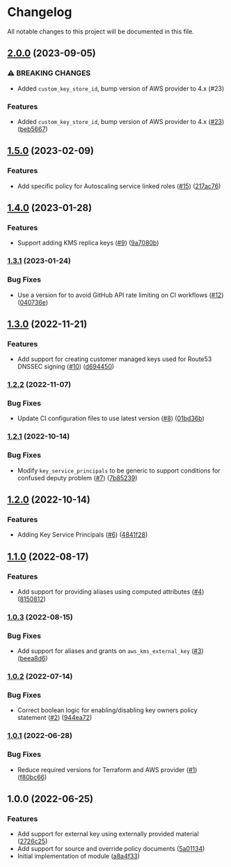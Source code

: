 # Changelog

All notable changes to this project will be documented in this file.

## [2.0.0](https://github.com/terraform-aws-modules/terraform-aws-kms/compare/v1.5.0...v2.0.0) (2023-09-05)


### ⚠ BREAKING CHANGES

* Added `custom_key_store_id`, bump version of AWS provider to 4.x (#23)

### Features

* Added `custom_key_store_id`, bump version of AWS provider to 4.x ([#23](https://github.com/terraform-aws-modules/terraform-aws-kms/issues/23)) ([beb5667](https://github.com/terraform-aws-modules/terraform-aws-kms/commit/beb56674a6e5db7dfa6cf70c9e953183d6574472))

## [1.5.0](https://github.com/terraform-aws-modules/terraform-aws-kms/compare/v1.4.0...v1.5.0) (2023-02-09)


### Features

* Add specific policy for Autoscaling service linked roles ([#15](https://github.com/terraform-aws-modules/terraform-aws-kms/issues/15)) ([217ac76](https://github.com/terraform-aws-modules/terraform-aws-kms/commit/217ac76868ac3624bb89e183372d25d2da67bd8b))

## [1.4.0](https://github.com/terraform-aws-modules/terraform-aws-kms/compare/v1.3.1...v1.4.0) (2023-01-28)


### Features

* Support adding KMS replica keys ([#9](https://github.com/terraform-aws-modules/terraform-aws-kms/issues/9)) ([9a7080b](https://github.com/terraform-aws-modules/terraform-aws-kms/commit/9a7080bb00c468a55a85a0584648b51a68807024))

### [1.3.1](https://github.com/terraform-aws-modules/terraform-aws-kms/compare/v1.3.0...v1.3.1) (2023-01-24)


### Bug Fixes

* Use a version for  to avoid GitHub API rate limiting on CI workflows ([#12](https://github.com/terraform-aws-modules/terraform-aws-kms/issues/12)) ([040736e](https://github.com/terraform-aws-modules/terraform-aws-kms/commit/040736eca2e82f27ac1219dcf4f10ee0eb24ff6d))

## [1.3.0](https://github.com/terraform-aws-modules/terraform-aws-kms/compare/v1.2.2...v1.3.0) (2022-11-21)


### Features

* Add support for creating customer managed keys used for Route53 DNSSEC signing ([#10](https://github.com/terraform-aws-modules/terraform-aws-kms/issues/10)) ([d694450](https://github.com/terraform-aws-modules/terraform-aws-kms/commit/d6944500aa33aafa19027facb1828ed3cf837196))

### [1.2.2](https://github.com/terraform-aws-modules/terraform-aws-kms/compare/v1.2.1...v1.2.2) (2022-11-07)


### Bug Fixes

* Update CI configuration files to use latest version ([#8](https://github.com/terraform-aws-modules/terraform-aws-kms/issues/8)) ([01bd36b](https://github.com/terraform-aws-modules/terraform-aws-kms/commit/01bd36b2a07830fe91184c69f3e70c975a1fdd62))

### [1.2.1](https://github.com/terraform-aws-modules/terraform-aws-kms/compare/v1.2.0...v1.2.1) (2022-10-14)


### Bug Fixes

* Modify `key_service_principals` to be generic to support conditions for confused deputy problem ([#7](https://github.com/terraform-aws-modules/terraform-aws-kms/issues/7)) ([7b85239](https://github.com/terraform-aws-modules/terraform-aws-kms/commit/7b85239466b365c31d7e976f82964789d4215c0e))

## [1.2.0](https://github.com/terraform-aws-modules/terraform-aws-kms/compare/v1.1.0...v1.2.0) (2022-10-14)


### Features

* Adding Key Service Principals ([#6](https://github.com/terraform-aws-modules/terraform-aws-kms/issues/6)) ([4841f28](https://github.com/terraform-aws-modules/terraform-aws-kms/commit/4841f28bc1366a789df97f022b42881d5d73421d))

## [1.1.0](https://github.com/terraform-aws-modules/terraform-aws-kms/compare/v1.0.3...v1.1.0) (2022-08-17)


### Features

* Add support for providing aliases using computed attributes ([#4](https://github.com/terraform-aws-modules/terraform-aws-kms/issues/4)) ([8150812](https://github.com/terraform-aws-modules/terraform-aws-kms/commit/81508121e16b9da133259763cca1fe98485a38b7))

### [1.0.3](https://github.com/terraform-aws-modules/terraform-aws-kms/compare/v1.0.2...v1.0.3) (2022-08-15)


### Bug Fixes

* Add support for aliases and grants on `aws_kms_external_key` ([#3](https://github.com/terraform-aws-modules/terraform-aws-kms/issues/3)) ([beea8d6](https://github.com/terraform-aws-modules/terraform-aws-kms/commit/beea8d64e3680978785b1b0a93911c5d602f98fe))

### [1.0.2](https://github.com/terraform-aws-modules/terraform-aws-kms/compare/v1.0.1...v1.0.2) (2022-07-14)


### Bug Fixes

* Correct boolean logic for enabling/disabling key owners policy statement ([#2](https://github.com/terraform-aws-modules/terraform-aws-kms/issues/2)) ([944ea72](https://github.com/terraform-aws-modules/terraform-aws-kms/commit/944ea72ac38f85af0a58f10650285958e78cac0c))

### [1.0.1](https://github.com/terraform-aws-modules/terraform-aws-kms/compare/v1.0.0...v1.0.1) (2022-06-28)


### Bug Fixes

* Reduce required versions for Terraform and AWS provider ([#1](https://github.com/terraform-aws-modules/terraform-aws-kms/issues/1)) ([f80bc66](https://github.com/terraform-aws-modules/terraform-aws-kms/commit/f80bc665e11d7aabacc8be397e782a1dcc1e1148))

## 1.0.0 (2022-06-25)


### Features

* Add support for external key using externally provided material ([2726c25](https://github.com/clowdhaus/terraform-aws-kms/commit/2726c2517fb203b6c3cf3b6e5cec00442336d88e))
* Add support for source and override policy documents ([5a01134](https://github.com/clowdhaus/terraform-aws-kms/commit/5a01134f4358e55cd2b65bfd1a1b6d8c91988dc1))
* Initial implementation of module ([a8a4f33](https://github.com/clowdhaus/terraform-aws-kms/commit/a8a4f33b95320b1d7457cefef3759f3544498f23))
